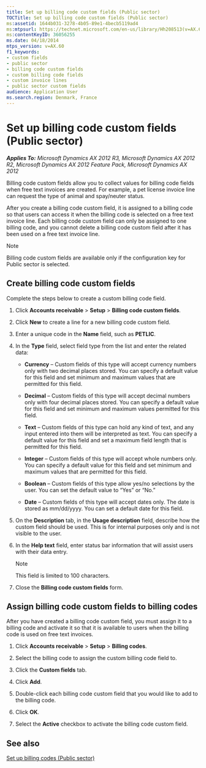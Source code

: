 ```yaml
---
title: Set up billing code custom fields (Public sector)
TOCTitle: Set up billing code custom fields (Public sector)
ms:assetid: 1644b031-3278-4b05-89e1-4becb5119ad4
ms:mtpsurl: https://technet.microsoft.com/en-us/library/Hh208513(v=AX.60)
ms:contentKeyID: 36056255
ms.date: 04/18/2014
mtps_version: v=AX.60
f1_keywords:
- custom fields
- public sector
- billing code custom fields
- custom billing code fields
- custom invoice lines
- public sector custom fields
audience: Application User
ms.search.region: Denmark, France
---
```


# Set up billing code custom fields (Public sector) 


_**Applies To:** Microsoft Dynamics AX 2012 R3, Microsoft Dynamics AX 2012 R2, Microsoft Dynamics AX 2012 Feature Pack, Microsoft Dynamics AX 2012_

Billing code custom fields allow you to collect values for billing code fields when free text invoices are created. For example, a pet license invoice line can request the type of animal and spay/neuter status.

After you create a billing code custom field, it is assigned to a billing code so that users can access it when the billing code is selected on a free text invoice line. Each billing code custom field can only be assigned to one billing code, and you cannot delete a billing code custom field after it has been used on a free text invoice line.


> [!NOTE]
> <P>Billing code custom fields are available only if the configuration key for Public sector is selected.</P>



## Create billing code custom fields

Complete the steps below to create a custom billing code field.

1.  Click **Accounts receivable** \> **Setup** \> **Billing code custom fields**.

2.  Click **New** to create a line for a new billing code custom field.

3.  Enter a unique code in the **Name** field, such as **PETLIC**.

4.  In the **Type** field, select field type from the list and enter the related data:
    
      - **Currency** – Custom fields of this type will accept currency numbers only with two decimal places stored. You can specify a default value for this field and set minimum and maximum values that are permitted for this field.
    
      - **Decimal** – Custom fields of this type will accept decimal numbers only with four decimal places stored. You can specify a default value for this field and set minimum and maximum values permitted for this field.
    
      - **Text** – Custom fields of this type can hold any kind of text, and any input entered into them will be interpreted as text. You can specify a default value for this field and set a maximum field length that is permitted for this field.
    
      - **Integer** – Custom fields of this type will accept whole numbers only. You can specify a default value for this field and set minimum and maximum values that are permitted for this field.
    
      - **Boolean** – Custom fields of this type allow yes/no selections by the user. You can set the default value to “Yes” or “No.”
    
      - **Date** – Custom fields of this type will accept dates only. The date is stored as mm/dd/yyyy. You can set a default date for this field.

5.  On the **Description** tab, in the **Usage description** field, describe how the custom field should be used. This is for internal purposes only and is not visible to the user.

6.  In the **Help text** field, enter status bar information that will assist users with their data entry.
    

    > [!NOTE]
    > <P>This field is limited to 100 characters.</P>



7.  Close the **Billing code custom fields** form.

## Assign billing code custom fields to billing codes

After you have created a billing code custom field, you must assign it to a billing code and activate it so that it is available to users when the billing code is used on free text invoices.

1.  Click **Accounts receivable** \> **Setup** \> **Billing codes**.

2.  Select the billing code to assign the custom billing code field to.

3.  Click the **Custom fields** tab.

4.  Click **Add**.

5.  Double-click each billing code custom field that you would like to add to the billing code.

6.  Click **OK**.

7.  Select the **Active** checkbox to activate the billing code custom field.

## See also

[Set up billing codes (Public sector)](set-up-billing-codes-public-sector.md)

  


